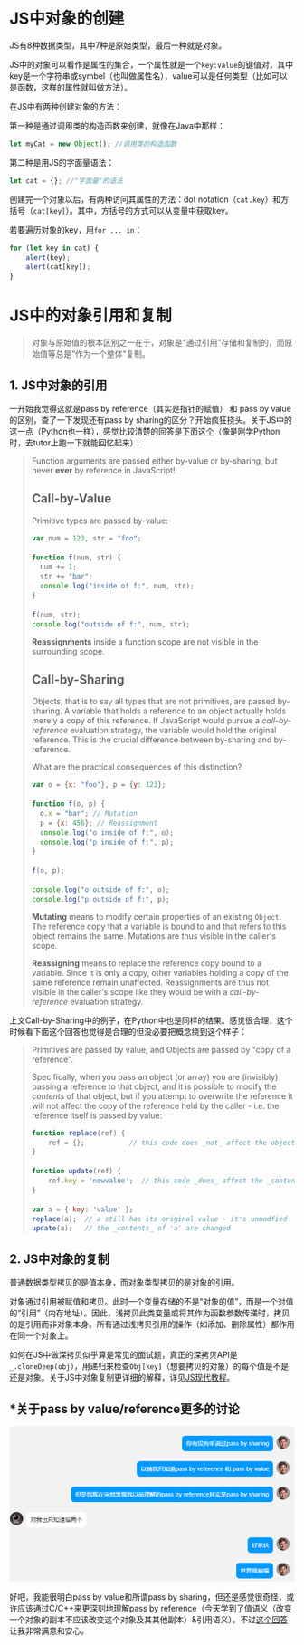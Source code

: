 # JS中对象的创建

JS有8种数据类型，其中7种是原始类型，最后一种就是对象。

JS中的对象可以看作是属性的集合，一个属性就是一个`key:value`的键值对，其中key是一个字符串或symbel（也叫做属性名），value可以是任何类型（比如可以是函数，这样的属性就叫做方法）。

在JS中有两种创建对象的方法：

第一种是通过调用类的构造函数来创建，就像在Java中那样：

```javascript
let myCat = new Object(); //调用类的构造函数
```

第二种是用JS的字面量语法：

```javascript
let cat = {}; //"字面量"的语法
```

创建完一个对象以后，有两种访问其属性的方法：dot notation（`cat.key`）和方括号（`cat[key]`）。其中，方括号的方式可以从变量中获取key。

若要遍历对象的key，用`for ... in`：

```javascript
for (let key in cat) {
    alert(key);
    alert(cat[key]);
}
```

# JS中的对象引用和复制

> 对象与原始值的根本区别之一在于，对象是“通过引用”存储和复制的，而原始值等总是“作为一个整体”复制。
>

## 1. JS中对象的引用

一开始我觉得这就是pass by reference（其实是指针的赋值） 和 pass by value的区别，查了一下发现还有pass by sharing的区分？开始疯狂挠头。关于JS中的这一点（Python也一样），感觉比较清楚的回答是[下面这个](https://stackoverflow.com/a/38533677/24989889)（像是刚学Python时，去tutor上跑一下就能回忆起来）：

>
> Function arguments are passed either by-value or by-sharing, but never **ever** by reference in JavaScript!
>
> ## Call-by-Value
>
> Primitive types are passed by-value:
>
> ```js
> var num = 123, str = "foo";
> 
> function f(num, str) {
>   num += 1;
>   str += "bar";
>   console.log("inside of f:", num, str);
> }
> 
> f(num, str);
> console.log("outside of f:", num, str);
> ```
>
> **Reassignments** inside a function scope are not visible in the surrounding scope.
>
> ## Call-by-Sharing
>
> Objects, that is to say all types that are not primitives, are passed by-sharing. A variable that holds a reference to an object actually holds merely a copy of this reference. If JavaScript would pursue a *call-by-reference* evaluation strategy, the variable would hold the original reference. This is the crucial difference between by-sharing and by-reference.
>
> What are the practical consequences of this distinction?
>
> ```js
> var o = {x: "foo"}, p = {y: 123};
> 
> function f(o, p) {
>   o.x = "bar"; // Mutation
>   p = {x: 456}; // Reassignment
>   console.log("o inside of f:", o);
>   console.log("p inside of f:", p);
> }
> 
> f(o, p);
> 
> console.log("o outside of f:", o);
> console.log("p outside of f:", p);
> ```
>
> **Mutating** means to modify certain properties of an existing `Object`. The reference copy that a variable is bound to and that refers to this object remains the same. Mutations are thus visible in the caller's scope.
>
> **Reassigning** means to replace the reference copy bound to a variable. Since it is only a copy, other variables holding a copy of the same reference remain unaffected. Reassignments are thus not visible in the caller's scope like they would be with a *call-by-reference* evaluation strategy.

上文Call-by-Sharing中的例子，在Python中也是同样的结果。感觉很合理，这个时候看下面这个回答也觉得是合理的但没必要把概念绕到这个样子：

> Primitives are passed by value, and Objects are passed by "copy of a reference".
>
> Specifically, when you pass an object (or array) you are (invisibly) passing a reference to that object, and it is possible to modify the *contents* of that object, but if you attempt to overwrite the reference it will not affect the copy of the reference held by the caller - i.e. the reference itself is passed by value:
>
> ```js
> function replace(ref) {
>     ref = {};           // this code does _not_ affect the object passed
> }
> 
> function update(ref) {
>     ref.key = 'newvalue';  // this code _does_ affect the _contents_ of the object
> }
> 
> var a = { key: 'value' };
> replace(a);  // a still has its original value - it's unmodfied
> update(a);   // the _contents_ of 'a' are changed
> ```

## 2. JS中对象的复制

普通数据类型拷贝的是值本身，而对象类型拷贝的是对象的引用。

对象通过引用被赋值和拷贝。此时一个变量存储的不是“对象的值”，而是一个对值的“引用”（内存地址）。因此，浅拷贝此类变量或将其作为函数参数传递时，拷贝的是引用而非对象本身。所有通过浅拷贝引用的操作（如添加、删除属性）都作用在同一个对象上。

如何在JS中做深拷贝似乎算是常见的面试题，真正的深拷贝API是`_.cloneDeep(obj)`，用递归来检查`Obj[key]`（想要拷贝的对象）的每个值是不是还是对象。关于JS中对象复制更详细的解释，详见[JS现代教程](https://zh.javascript.info/object-copy)。

## *关于pass by value/reference更多的讨论

<img src="assets/image-20240511235111128.png" alt="image-20240511235111128" />

好吧，我能很明白pass by value和所谓pass by sharing，但还是感觉很奇怪，或许应该通过C/C++来更深刻地理解pass by reference（今天学到了值语义（改变一个对象的副本不应该改变这个对象及其其他副本）&引用语义）。不过[这个回答]()让我非常满意和安心。
















